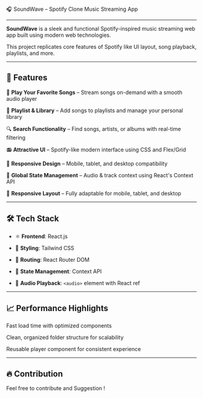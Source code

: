 🎧 SoundWave – Spotify Clone Music Streaming App
__________________________________

**SoundWave** is a sleek and functional Spotify-inspired music streaming web app built using modern web technologies. 

This project replicates core features of Spotify like UI layout, song playback, playlists, and more.
_______________________

## 🚀 Features

🎼 **Play Your Favorite Songs** – Stream songs on-demand with a smooth audio player 

🎵 **Playlist & Library** – Add songs to playlists and manage your personal library  

🔍 **Search Functionality** – Find songs, artists, or albums with real-time filtering  

📻 **Attractive UI** – Spotify-like modern interface using CSS and Flex/Grid

📱 **Responsive Design** – Mobile, tablet, and desktop compatibility  

🧠 **Global State Management** – Audio & track context using React's Context API  

📱 **Responsive Layout** – Fully adaptable for mobile, tablet, and desktop


_____________________________________

## 🛠️ Tech Stack

- ⚛️ **Frontend**: React.js
 
- 🎨 **Styling**: Tailwind CSS
  
- 🔁 **Routing**: React Router DOM
  
- 🧠 **State Management**: Context API
  
- 🎵 **Audio Playback**: `<audio>` element with React ref
____________________________


## 📈 Performance Highlights

Fast load time with optimized components

Clean, organized folder structure for scalability

Reusable player component for consistent experience
_______________________________


 ## 🔥 Contribution

Feel free to contribute and Suggestion !



